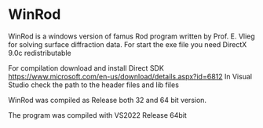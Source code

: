 # WinRod
WinRod is a windows version of famus Rod program written by Prof. E. Vlieg for solving surface diffraction data.
For start the exe file you need DirectX 9.0c redistributable

For compilation download and install Direct SDK   https://www.microsoft.com/en-us/download/details.aspx?id=6812
In Visual Studio check the path to the header files and lib files

WinRod was compiled as Release both 32 and 64 bit version.

The program was compiled with VS2022 Release 64bit
